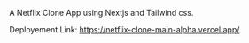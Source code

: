 
A Netflix Clone App using Nextjs and Tailwind css.

Deployement Link:
https://netflix-clone-main-alpha.vercel.app/
